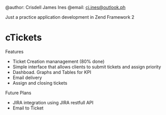 @author: Crisdell James Ines
@email: cj.ines@outlook.ph

Just a practice application  development in Zend Framework 2

cTickets
========

Features 
  * Ticket Creation mananagement (80% done)
  * Simple interface that allows clients to submit tickets and assign priority
  * Dashboad. Graphs and Tables for KPI
  * Email delivery
  * Assign and closing tickets
  

Future Plans
  * JIRA integration using JIRA restfull API
  * Email to Ticket
